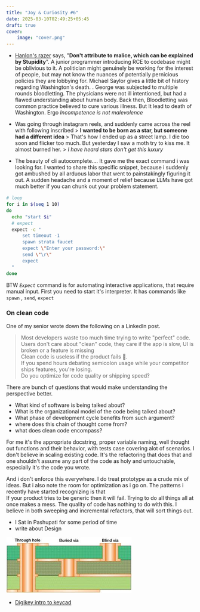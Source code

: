 ```yaml
---
title: "Joy & Curiosity #6"
date: 2025-03-10T02:49:25+05:45
draft: true
cover:
    image: "cover.png"
---
```

- [Hanlon's razer](https://en.wikipedia.org/wiki/Philosophical_razor) says, "**Don't attribute to malice, which can be explained by Stupidity**". A junior programmer introducing RCE to codebase might be oblivious to it. A politician might genuinely be working for the interest of people, but may not know the nuances of potentially pernicious policies they are lobbying for. Michael Saylor gives a little bit of history regarding Washington's death. . George was subjected to multiple rounds bloodletting. The physicians were not ill intentioned, but had a flawed understanding about human body. Back then, Bloodletting was common practice believed to cure various illness. But It lead to death of Washington. Ergo *Incompetence is not malevolence*

- Was going through instagram reels, and suddenly came across the reel with following inscribed
  \> **I wanted to be born as a star, but someone had a different idea**
  \> That's how I ended up as a street lamp. I die too soon and flicker too much. But yesterday I saw a moth try to kiss me. It almost burned her.
  \> *I have heard stars don't get this luxury*

- The beauty of cli autocomplete.... It gave me the exact command i was looking for. I wanted to share this specific snippet, because i suddenly got ambushed by all arduous labor that went to painstakingly figuring it out. A sudden headache and a moment of relief because LLMs have got much better if you can chunk out your problem statement.

``` bash
# loop
for i in $(seq 1 10)
do
  echo "start $i"
  # expect 
  expect -c "
      set timeout -1
      spawn strata faucet 
      expect \"Enter your password:\"
      send \"\r\"
      expect
  "
done  
```

BTW *`Expect`* command is for automating interactive applications, that require manual input. First you need to start it's interpreter. It has commands like `spawn` , `send`, `expect`

### On clean code

One of my senior wrote down the following on a LinkedIn post.

> Most developers waste too much time trying to write "perfect" code.  
> Users don't care about "clean" code, they care if the app is slow, UI is broken or a feature is missing  
> Clean code is useless if the product fails 🤷.  
> If you spend hours debating semicolon usage while your competitor ships features, you're losing.  
> Do you optimize for code quality or shipping speed?

There are bunch of questions that would make understanding the perspective better.
- What kind of software is being talked about?  
- What is the organizational model of the code being talked about?
- What phase of development cycle benefits from such argument?
- where does this chain of thought come from?  
- what does clean code encompass?

For me it's the appropriate docstring, proper variable naming, well thought out functions and their behavior, with tests case covering alot of scenarios. I don't believe in scaling existing code. It's the refactoring that does that and one shouldn't assume any part of the code as holy and untouchable, especially it's the code you wrote.

And i don't enforce this everywhere. I do treat prototype as a crude mix of ideas. But i also note the room for optimization as i go on. The patterns i recently have started recognizing is that  
If your product tries to be generic then it will fail. Trying to do all things all at once makes a mess. The quality of code has nothing to do with this. I believe in both sweeping and incremental refactors, that will sort things out.

- I Sat in Pashupati for some period of time
- write about Design

![vias.png](cover.png)
- [Digikey intro to keycad](https://www.youtube.com/watch?v=vaCVh2SAZY4)
